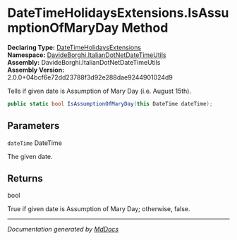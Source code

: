 ﻿<!--  
  <auto-generated>   
    The contents of this file were generated by a tool.  
    Changes to this file may be list if the file is regenerated  
  </auto-generated>   
-->

# DateTimeHolidaysExtensions.IsAssumptionOfMaryDay Method

**Declaring Type:** [DateTimeHolidaysExtensions](../index.md)  
**Namespace:** [DavideBorghi.ItalianDotNetDateTimeUtils](../../index.md)  
**Assembly:** DavideBorghi.ItalianDotNetDateTimeUtils  
**Assembly Version:** 2.0.0+04bcf6e72dd23788f3d92e288dae9244901024d9

Tells if given date is Assumption of Mary Day (i.e. August 15th).

```csharp
public static bool IsAssumptionOfMaryDay(this DateTime dateTime);
```

## Parameters

`dateTime`  DateTime

The given date.

## Returns

bool

True if given date is Assumption of Mary Day; otherwise, false.

___

*Documentation generated by [MdDocs](https://github.com/ap0llo/mddocs)*
